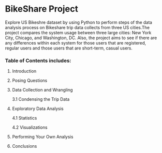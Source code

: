 # BikeShare Project
Explore US Bikeshre dataset by using Python to perform steps of the data analysis process on Bikeshare trip data collects from three US cities.The project compares the system usage between three large cities: New York City, Chicago, and Washington, DC. Also, the project aims to see if there are any differences within each system for those users that are registered, regular users and those users that are short-term, casual users.

### Table of Contents includes:

1. Introduction

2. Posing Questions

3. Data Collection and Wrangling

    3.1 Condensing the Trip Data

4. Exploratory Data Analysis

    4.1 Statistics

    4.2 Visualizations

5. Performing Your Own Analysis

6. Conclusions

